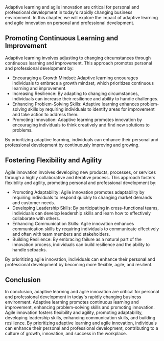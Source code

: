
Adaptive learning and agile innovation are critical for personal and professional development in today's rapidly changing business environment. In this chapter, we will explore the impact of adaptive learning and agile innovation on personal and professional development.

Promoting Continuous Learning and Improvement
---------------------------------------------

Adaptive learning involves adjusting to changing circumstances through continuous learning and improvement. This approach promotes personal and professional development by:

* Encouraging a Growth Mindset: Adaptive learning encourages individuals to embrace a growth mindset, which prioritizes continuous learning and improvement.
* Increasing Resilience: By adapting to changing circumstances, individuals can increase their resilience and ability to handle challenges.
* Enhancing Problem-Solving Skills: Adaptive learning enhances problem-solving skills by requiring individuals to identify areas for improvement and take action to address them.
* Promoting Innovation: Adaptive learning promotes innovation by encouraging individuals to think creatively and find new solutions to problems.

By prioritizing adaptive learning, individuals can enhance their personal and professional development by continuously improving and growing.

Fostering Flexibility and Agility
---------------------------------

Agile innovation involves developing new products, processes, or services through a highly collaborative and iterative process. This approach fosters flexibility and agility, promoting personal and professional development by:

* Promoting Adaptability: Agile innovation promotes adaptability by requiring individuals to respond quickly to changing market demands and customer needs.
* Developing Leadership Skills: By participating in cross-functional teams, individuals can develop leadership skills and learn how to effectively collaborate with others.
* Enhancing Communication Skills: Agile innovation enhances communication skills by requiring individuals to communicate effectively and often with team members and stakeholders.
* Building Resilience: By embracing failure as a natural part of the innovation process, individuals can build resilience and the ability to handle setbacks.

By prioritizing agile innovation, individuals can enhance their personal and professional development by becoming more flexible, agile, and resilient.

Conclusion
----------

In conclusion, adaptive learning and agile innovation are critical for personal and professional development in today's rapidly changing business environment. Adaptive learning promotes continuous learning and improvement, enhancing problem-solving skills and promoting innovation. Agile innovation fosters flexibility and agility, promoting adaptability, developing leadership skills, enhancing communication skills, and building resilience. By prioritizing adaptive learning and agile innovation, individuals can enhance their personal and professional development, contributing to a culture of growth, innovation, and success in the workplace.
